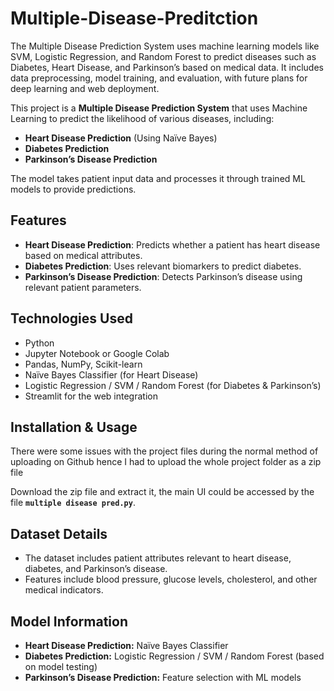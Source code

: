 # Multiple-Disease-Preditction
The Multiple Disease Prediction System uses machine learning models like SVM, Logistic Regression, and Random Forest to predict diseases such as Diabetes, Heart Disease, and Parkinson’s based on medical data. It includes data preprocessing, model training, and evaluation, with future plans for deep learning and web deployment.

This project is a **Multiple Disease Prediction System** that uses Machine Learning to predict the likelihood of various diseases, including:
- **Heart Disease Prediction** (Using Naïve Bayes)
- **Diabetes Prediction**
- **Parkinson’s Disease Prediction**

The model takes patient input data and processes it through trained ML models to provide predictions.

## Features
- **Heart Disease Prediction**: Predicts whether a patient has heart disease based on medical attributes.
- **Diabetes Prediction**: Uses relevant biomarkers to predict diabetes.
- **Parkinson’s Disease Prediction**: Detects Parkinson’s disease using relevant patient parameters.

## Technologies Used
- Python
- Jupyter Notebook or Google Colab
- Pandas, NumPy, Scikit-learn
- Naïve Bayes Classifier (for Heart Disease)
- Logistic Regression / SVM / Random Forest (for Diabetes & Parkinson’s)
- Streamlit for the web integration

## Installation & Usage
There were some issues with the project files during the normal method of uploading on Github hence I had to upload the whole project folder as a zip file

Download the zip file and extract it, the main UI could be accessed by the file **`multiple disease pred.py`**.

## Dataset Details
- The dataset includes patient attributes relevant to heart disease, diabetes, and Parkinson’s disease.
- Features include blood pressure, glucose levels, cholesterol, and other medical indicators.

## Model Information
- **Heart Disease Prediction:** Naïve Bayes Classifier
- **Diabetes Prediction:** Logistic Regression / SVM / Random Forest (based on model testing)
- **Parkinson’s Disease Prediction:** Feature selection with ML models
